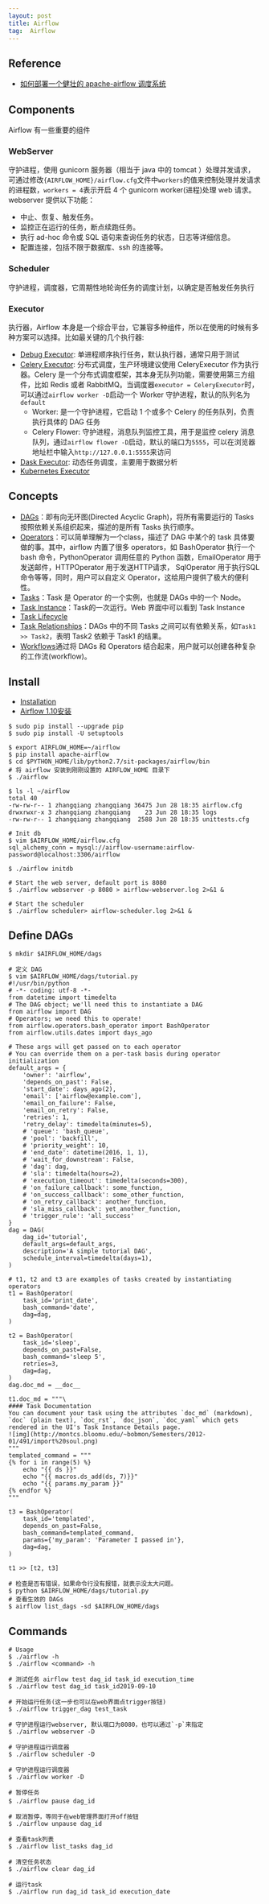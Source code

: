 ```yaml
---
layout: post
title: Airflow
tag:  Airflow
---
```


## Reference
* [如何部署一个健壮的 apache-airflow 调度系统](https://www.cnblogs.com/xiongnanbin/p/11836049.html)

## Components
Airflow 有一些重要的组件

### WebServer
守护进程，使用 gunicorn 服务器（相当于 java 中的 tomcat ）处理并发请求，可通过修改`{AIRFLOW_HOME}/airflow.cfg`文件中`workers`的值来控制处理并发请求的进程数，`workers = 4`表示开启 4 个 gunicorn worker(进程)处理 web 请求。webserver 提供以下功能：
* 中止、恢复、触发任务。
* 监控正在运行的任务，断点续跑任务。
* 执行 ad-hoc 命令或 SQL 语句来查询任务的状态，日志等详细信息。
* 配置连接，包括不限于数据库、ssh 的连接等。

### Scheduler
守护进程，调度器，它周期性地轮询任务的调度计划，以确定是否触发任务执行

### Executor
执行器，Airflow 本身是一个综合平台，它兼容多种组件，所以在使用的时候有多种方案可以选择。比如最关键的几个执行器:
* [Debug Executor](https://airflow.apache.org/docs/1.10.10/executor/debug.html#debug-executor): 单进程顺序执行任务，默认执行器，通常只用于测试
* [Celery Executor](https://airflow.apache.org/docs/1.10.10/executor/celery.html#celery-executor): 分布式调度，生产环境建议使用 CeleryExecutor 作为执行器。Celery 是一个分布式调度框架，其本身无队列功能，需要使用第三方组件，比如 Redis 或者 RabbitMQ。当调度器`executor = CeleryExecutor`时，可以通过`airflow worker -D`启动一个 Worker 守护进程，默认的队列名为`default`
    * Worker: 是一个守护进程，它启动 1 个或多个 Celery 的任务队列，负责执行具体的 DAG 任务
    * Celery Flower: 守护进程，消息队列监控工具，用于是监控 celery 消息队列，通过`airflow flower -D`启动，默认的端口为`5555`，可以在浏览器地址栏中输入`http://127.0.0.1:5555`来访问
* [Dask Executor](https://airflow.apache.org/docs/1.10.10/executor/dask.html#dask-executor): 动态任务调度，主要用于数据分析
* [Kubernetes Executor](https://airflow.apache.org/docs/1.10.10/kubernetes.html)

## Concepts
* [DAGs](https://airflow.apache.org/docs/1.10.10/concepts.html#dags)：即有向无环图(Directed Acyclic Graph)，将所有需要运行的 Tasks 按照依赖关系组织起来，描述的是所有 Tasks 执行顺序。
* [Operators](https://airflow.apache.org/docs/1.10.10/concepts.html#operators)：可以简单理解为一个class，描述了 DAG 中某个的 task 具体要做的事。其中，airflow 内置了很多 operators，如 BashOperator 执行一个 bash 命令，PythonOperator 调用任意的 Python 函数，EmailOperator 用于发送邮件，HTTPOperator 用于发送HTTP请求， SqlOperator 用于执行SQL命令等等，同时，用户可以自定义 Operator，这给用户提供了极大的便利性。
* [Tasks](https://airflow.apache.org/docs/1.10.10/concepts.html#tasks)：Task 是 Operator 的一个实例，也就是 DAGs 中的一个 Node。
* [Task Instance](https://airflow.apache.org/docs/1.10.10/concepts.html#task-instances)：Task的一次运行。Web 界面中可以看到 Task Instance
* [Task Lifecycle](https://airflow.apache.org/docs/1.10.10/concepts.html#task-lifecycle)
* [Task Relationships](https://airflow.apache.org/docs/1.10.10/concepts.html#relationship-builders)：DAGs 中的不同 Tasks 之间可以有依赖关系，如`Task1 >> Task2`，表明 Task2 依赖于 Task1 的结果。
* [Workflows](https://airflow.apache.org/docs/1.10.10/concepts.html#workflows)通过将 DAGs 和 Operators 结合起来，用户就可以创建各种复杂的工作流(workflow)。

## Install
* [Installation](https://airflow.apache.org/docs/stable/installation.html)
* [Airflow 1.10安装](https://zhuanlan.zhihu.com/p/47259326)

```shell
$ sudo pip install --upgrade pip
$ sudo pip install -U setuptools

$ export AIRFLOW_HOME=~/airflow
$ pip install apache-airflow
$ cd $PYTHON_HOME/lib/python2.7/sit-packages/airflow/bin
# 将 airflow 安装到刚刚设置的 AIRFLOW_HOME 目录下
$ ./airflow

$ ls -l ~/airflow
total 40
-rw-rw-r-- 1 zhangqiang zhangqiang 36475 Jun 28 18:35 airflow.cfg
drwxrwxr-x 3 zhangqiang zhangqiang    23 Jun 28 18:35 logs
-rw-rw-r-- 1 zhangqiang zhangqiang  2588 Jun 28 18:35 unittests.cfg

# Init db
$ vim $AIRFLOW_HOME/airflow.cfg
sql_alchemy_conn = mysql://airflow-username:airflow-password@localhost:3306/airflow

$ ./airflow initdb

# Start the web server, default port is 8080
$ ./airflow webserver -p 8080 > airflow-webserver.log 2>&1 & 

# Start the scheduler
$ ./airflow scheduler> airflow-scheduler.log 2>&1 & 

```

## Define DAGs
```shell
$ mkdir $AIRFLOW_HOME/dags

# 定义 DAG
$ vim $AIRFLOW_HOME/dags/tutorial.py
#!/usr/bin/python
# -*- coding: utf-8 -*-
from datetime import timedelta
# The DAG object; we'll need this to instantiate a DAG
from airflow import DAG
# Operators; we need this to operate!
from airflow.operators.bash_operator import BashOperator
from airflow.utils.dates import days_ago

# These args will get passed on to each operator
# You can override them on a per-task basis during operator initialization
default_args = {
    'owner': 'airflow',
    'depends_on_past': False,
    'start_date': days_ago(2),
    'email': ['airflow@example.com'],
    'email_on_failure': False,
    'email_on_retry': False,
    'retries': 1,
    'retry_delay': timedelta(minutes=5),
    # 'queue': 'bash_queue',
    # 'pool': 'backfill',
    # 'priority_weight': 10,
    # 'end_date': datetime(2016, 1, 1),
    # 'wait_for_downstream': False,
    # 'dag': dag,
    # 'sla': timedelta(hours=2),
    # 'execution_timeout': timedelta(seconds=300),
    # 'on_failure_callback': some_function,
    # 'on_success_callback': some_other_function,
    # 'on_retry_callback': another_function,
    # 'sla_miss_callback': yet_another_function,
    # 'trigger_rule': 'all_success'
}
dag = DAG(
    dag_id='tutorial',
    default_args=default_args,
    description='A simple tutorial DAG',
    schedule_interval=timedelta(days=1),
)

# t1, t2 and t3 are examples of tasks created by instantiating operators
t1 = BashOperator(
    task_id='print_date',
    bash_command='date',
    dag=dag,
)

t2 = BashOperator(
    task_id='sleep',
    depends_on_past=False,
    bash_command='sleep 5',
    retries=3,
    dag=dag,
)
dag.doc_md = __doc__

t1.doc_md = """\
#### Task Documentation
You can document your task using the attributes `doc_md` (markdown),
`doc` (plain text), `doc_rst`, `doc_json`, `doc_yaml` which gets
rendered in the UI's Task Instance Details page.
![img](http://montcs.bloomu.edu/~bobmon/Semesters/2012-01/491/import%20soul.png)
"""
templated_command = """
{% for i in range(5) %}
    echo "{{ ds }}"
    echo "{{ macros.ds_add(ds, 7)}}"
    echo "{{ params.my_param }}"
{% endfor %}
"""

t3 = BashOperator(
    task_id='templated',
    depends_on_past=False,
    bash_command=templated_command,
    params={'my_param': 'Parameter I passed in'},
    dag=dag,
)

t1 >> [t2, t3]

# 检查是否有错误，如果命令行没有报错，就表示没太大问题。
$ python $AIRFLOW_HOME/dags/tutorial.py
# 查看生效的 DAGs
$ airflow list_dags -sd $AIRFLOW_HOME/dags
```


## Commands
```shell
# Usage
$ ./airflow -h
$ ./airflow <command> -h

# 测试任务 airflow test dag_id task_id execution_time
$ ./airflow test dag_id task_id2019-09-10

# 开始运行任务(这一步也可以在web界面点trigger按钮)
$ ./airflow trigger_dag test_task

# 守护进程运行webserver, 默认端口为8080，也可以通过`-p`来指定
$ ./airflow webserver -D  

# 守护进程运行调度器     
$ ./airflow scheduler -D   

# 守护进程运行调度器    
$ ./airflow worker -D          

# 暂停任务
$ ./airflow pause dag_id　     

# 取消暂停，等同于在web管理界面打开off按钮
$ ./airflow unpause dag_id     

# 查看task列表
$ ./airflow list_tasks dag_id

# 清空任务状态
$ ./airflow clear dag_id       

# 运行task
$ ./airflow run dag_id task_id execution_date
```